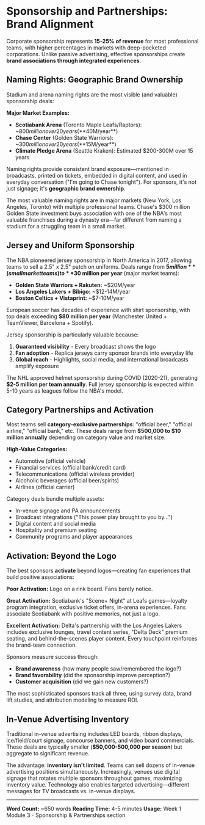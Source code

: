 # Sponsorship and Partnerships: Brand Alignment

Corporate sponsorship represents **15-25% of revenue** for most professional teams, with higher percentages in markets with deep-pocketed corporations. Unlike passive advertising, effective sponsorships create **brand associations through integrated experiences**.

## Naming Rights: Geographic Brand Ownership

Stadium and arena naming rights are the most visible (and valuable) sponsorship deals:

**Major Market Examples:**
- **Scotiabank Arena** (Toronto Maple Leafs/Raptors): ~$800 million over 20 years (**$40M/year**)
- **Chase Center** (Golden State Warriors): ~$300 million over 20 years (**$15M/year**)
- **Climate Pledge Arena** (Seattle Kraken): Estimated $200-300M over 15 years

Naming rights provide consistent brand exposure—mentioned in broadcasts, printed on tickets, embedded in digital content, and used in everyday conversation ("I'm going to Chase tonight"). For sponsors, it's not just signage; it's **geographic brand ownership**.

The most valuable naming rights are in major markets (New York, Los Angeles, Toronto) with multiple professional teams. Chase's $300 million Golden State investment buys association with one of the NBA's most valuable franchises during a dynasty era—far different from naming a stadium for a struggling team in a small market.

## Jersey and Uniform Sponsorship

The NBA pioneered jersey sponsorship in North America in 2017, allowing teams to sell a 2.5" x 2.5" patch on uniforms. Deals range from **$5 million** (small market teams) to **$30 million per year** (major market teams):

- **Golden State Warriors + Rakuten:** ~$20M/year
- **Los Angeles Lakers + Bibigo:** ~$12-14M/year
- **Boston Celtics + Vistaprint:** ~$7-10M/year

European soccer has decades of experience with shirt sponsorship, with top deals exceeding **$80 million per year** (Manchester United + TeamViewer, Barcelona + Spotify).

Jersey sponsorship is particularly valuable because:
1. **Guaranteed visibility** - Every broadcast shows the logo
2. **Fan adoption** - Replica jerseys carry sponsor brands into everyday life
3. **Global reach** - Highlights, social media, and international broadcasts amplify exposure

The NHL approved helmet sponsorship during COVID (2020-21), generating **$2-5 million per team annually**. Full jersey sponsorship is expected within 5-10 years as leagues follow the NBA's model.

## Category Partnerships and Activation

Most teams sell **category-exclusive partnerships**: "official beer," "official airline," "official bank," etc. These deals range from **$500,000 to $10 million annually** depending on category value and market size.

**High-Value Categories:**
- Automotive (official vehicle)
- Financial services (official bank/credit card)
- Telecommunications (official wireless provider)
- Alcoholic beverages (official beer/spirits)
- Airlines (official carrier)

Category deals bundle multiple assets:
- In-venue signage and PA announcements
- Broadcast integrations ("This power play brought to you by...")
- Digital content and social media
- Hospitality and premium seating
- Community programs and player appearances

## Activation: Beyond the Logo

The best sponsors **activate** beyond logos—creating fan experiences that build positive associations:

**Poor Activation:**
Logo on a rink board. Fans barely notice.

**Great Activation:**
Scotiabank's "Scene+ Night" at Leafs games—loyalty program integration, exclusive ticket offers, in-arena experiences. Fans associate Scotiabank with positive memories, not just a logo.

**Excellent Activation:**
Delta's partnership with the Los Angeles Lakers includes exclusive lounges, travel content series, "Delta Deck" premium seating, and behind-the-scenes player content. Every touchpoint reinforces the brand-team connection.

Sponsors measure success through:
- **Brand awareness** (how many people saw/remembered the logo?)
- **Brand favorability** (did the sponsorship improve perception?)
- **Customer acquisition** (did we gain new customers?)

The most sophisticated sponsors track all three, using survey data, brand lift studies, and attribution modeling to measure ROI.

## In-Venue Advertising Inventory

Traditional in-venue advertising includes LED boards, ribbon displays, ice/field/court signage, concourse banners, and video board commercials. These deals are typically smaller (**$50,000-500,000 per season**) but aggregate to significant revenue.

The advantage: **inventory isn't limited**. Teams can sell dozens of in-venue advertising positions simultaneously. Increasingly, venues use digital signage that rotates multiple sponsors throughout games, maximizing inventory value. Technology also enables targeted advertising—different messages for TV broadcasts vs. in-venue displays.

---

**Word Count:** ~650 words
**Reading Time:** 4-5 minutes
**Usage:** Week 1 Module 3 - Sponsorship & Partnerships section
